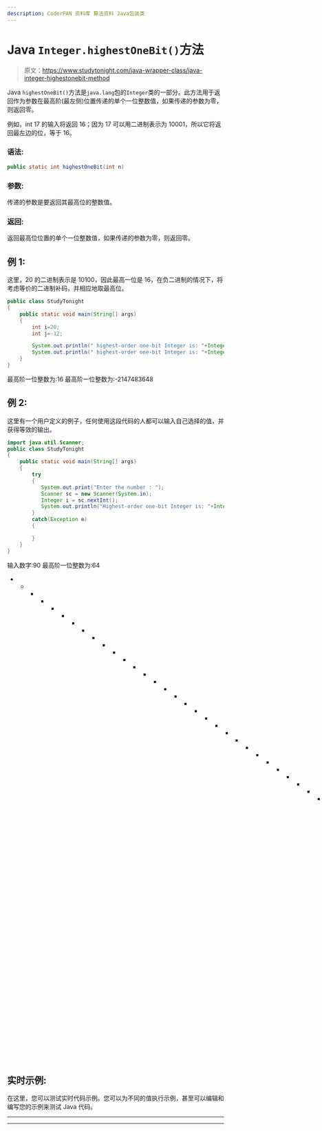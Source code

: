 ```yaml
---
description: CoderFAN 资料库 算法资料 Java包装类
---
```


# Java `Integer.highestOneBit()`方法

> 原文：<https://www.studytonight.com/java-wrapper-class/java-integer-highestonebit-method>

Java `highestOneBit()`方法是`java.lang`包的`Integer`类的一部分。此方法用于返回作为参数在最高阶(最左侧)位置传递的单个一位整数值，如果传递的参数为零，则返回零。

例如，int 17 的输入将返回 16；因为 17 可以用二进制表示为 10001，所以它将返回最左边的位，等于 16。

### 语法:

```java
public static int highestOneBit(int n)
```

### 参数:

传递的参数是要返回其最高位的整数值。

### 返回:

返回最高位位置的单个一位整数值，如果传递的参数为零，则返回零。

## 例 1:

这里，20 的二进制表示是 10100，因此最高一位是 16，在负二进制的情况下，将考虑等价的二进制补码，并相应地取最高位。

```java
public class StudyTonight
{  
    public static void main(String[] args) 
    {  
        int i=20;
        int j=-12;

        System.out.println(" highest-order one-bit Integer is: "+Integer.highestOneBit(i));  
        System.out.println(" highest-order one-bit Integer is: "+Integer.highestOneBit(j));  
    }  
}
```

最高阶一位整数为:16
最高阶一位整数为:-2147483648

## 例 2:

这里有一个用户定义的例子，任何使用这段代码的人都可以输入自己选择的值，并获得等效的输出。

```java
import java.util.Scanner;  
public class StudyTonight
{  
    public static void main(String[] args)
    {  
        try
        {
           System.out.print("Enter the number : ");  
           Scanner sc = new Scanner(System.in);  
           Integer i = sc.nextInt();  
           System.out.println("Highest-order one-bit Integer is: "+Integer.highestOneBit(i));  
        }
        catch(Exception e)
        {

        }
    }
} 
```

输入数字:90
最高阶一位整数为:64
* * * * * * * * * * * * * * * * * * * * * * * * * * * * * * * * * * T3】输入数字:-54
最高阶一位整数为:-2147483648

## 实时示例:

在这里，您可以测试实时代码示例。您可以为不同的值执行示例，甚至可以编辑和编写您的示例来测试 Java 代码。

* * *

* * *